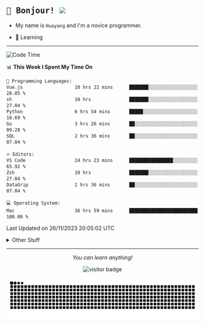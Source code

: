 <h2>
    <samp>🎉 Bonjour!  <img src="https://media.giphy.com/media/mGcNjsfWAjY5AEZNw6/giphy.gif" width="50"></samp>
</h2>

* My name is `Huayang` and I'm a novice programmer.


* 🧐 Learning

<hr>

<!--START_SECTION:waka-->
![Code Time](http://img.shields.io/badge/Code%20Time-1%2C742%20hrs%2049%20mins-blue)

📊 **This Week I Spent My Time On** 

```text
💬 Programming Languages: 
Vue.js                   10 hrs 22 mins      ███████░░░░░░░░░░░░░░░░░░   28.05 % 
sh                       10 hrs              ███████░░░░░░░░░░░░░░░░░░   27.04 % 
Python                   6 hrs 54 mins       █████░░░░░░░░░░░░░░░░░░░░   18.69 % 
Go                       3 hrs 26 mins       ██░░░░░░░░░░░░░░░░░░░░░░░   09.28 % 
SQL                      2 hrs 36 mins       ██░░░░░░░░░░░░░░░░░░░░░░░   07.04 % 

🔥 Editors: 
VS Code                  24 hrs 23 mins      ████████████████░░░░░░░░░   65.92 % 
Zsh                      10 hrs              ███████░░░░░░░░░░░░░░░░░░   27.04 % 
DataGrip                 2 hrs 36 mins       ██░░░░░░░░░░░░░░░░░░░░░░░   07.04 % 

💻 Operating System: 
Mac                      36 hrs 59 mins      █████████████████████████   100.00 % 
```


 Last Updated on 26/11/2023 20:05:02 UTC
<!--END_SECTION:waka-->

<details>
    <summary>Other Stuff</summary>

* 🛠️ Skills
<!-- 
<p align="center">
  <a href="https://skillicons.dev">
    <img src="https://skillicons.dev/icons?i=c,python,cpp,go,react,js,ts,rust,java,haskell,ruby,kotlin,scala,kubernetes,docker,grafana,jenkins,nginx,nestjs,nextjs,rabbitmq,postgres,kafka,redis,graphql,mysql,linux,md,git,vim,vscode,visualstudio,stackoverflow" />
  </a>
</p>
-->    
<p align="center">
    <img src="https://api.githubtrends.io/user/svg/XmchxUp/langs?time_range=one_year&include_private=True" />
    <img src="https://api.githubtrends.io/user/svg/XmchxUp/repos?time_range=one_year&include_private=True" />
</p>

* 🏆 Some GitHub statistical reports:

<p align="center">
    <img src="/github-metrics.svg" alt="github metrics" style='visibility:visible' />    
</p>

<p align="center">  
    <img height="180em" src="https://github-readme-stats.vercel.app/api?username=xmchxup&hide_border=true&show_icons=true&include_all_commits=true&bg_color=0,EC6C6C,FFD479,FFFC79,73FA79&theme=graywhite&locale=en" />
    <img height="180em" src="https://github-readme-stats.vercel.app/api/top-langs/?username=xmchxup&hide=css,scss,html&langs_count=8&hide_border=true&layout=compact&bg_color=0,73FA79,73FDFF,D783FF&theme=graywhite&locale=en" />
</p>


<img width="100%" src="https://github-profile-trophy.vercel.app/?username=xmchxup&column=7" />

</details>


<hr>


<p align="center">
    <i>You can learn anything!</i>
    <p align="center">
        <img src="https://visitor-badge.laobi.icu/badge?page_id=xmchxup" alt="visitor badge"/>       
    </p>
</p>

<picture>
  <source media="(prefers-color-scheme: dark)" srcset="https://raw.githubusercontent.com/XmchxUp/XmchxUp/output/github-snake-dark.svg" />
  <source media="(prefers-color-scheme: light)" srcset="https://raw.githubusercontent.com/XmchxUp/XmchxUp/output/github-snake.svg" />
  <img alt="github-snake" src="https://raw.githubusercontent.com/XmchxUp/XmchxUp/output/github-snake.svg" />
</picture>


